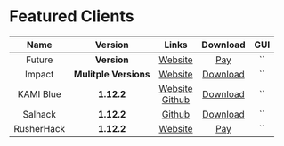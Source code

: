 # Featured Clients

| Name | Version | Links | Download | GUI |
| :--: | :-----: | :---: | :------: | :-: |
| Future | **Version** | [Website](https://www.futureclient.net) | [Pay]()| `` |
| Impact | **Mulitple Versions** | [Website](https://impactclient.net) | [Download](https://impactclient.net/#download) | `` |
| KAMI Blue | **1.12.2** | [Website](https://kamiblue.org)<br>[Github](https://github.com/kami-blue/client) | [Download](https://kamiblue.org/download) | `` |
| Salhack | **1.12.2** | [Github](https://github.com/ionar2/spidermod) | [Download](https://github.com/ionar2/spidermod/releases/tag/2.05) | `` |
| RusherHack | **1.12.2** | [Website](https://rusherhack.org) | [Pay](https://shop.rusherhack.org/45975011479/checkouts/b09bce420927380dc7d7cc1ba272fa85?channel=buy_button) | ``
